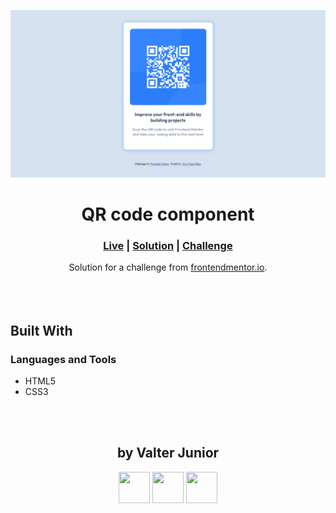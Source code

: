 <img src="./screenshots/screenshot.png"></img>

<h1 align="center">QR code component</h1>

<div align="center">
    <h3>
        <a href="https://junior2105.github.io/QRCode-FRONTEND/" target="_blank">Live</a>
        <span> | </span>
        <a href="" target="_blank">Solution</a>
        <span> | </span>
        <a href="https://www.frontendmentor.io/challenges/qr-code-component-iux_sIO_H" target="_blank">Challenge</a>
    </h3>
</div>

<div align="center">
   Solution for a challenge from  <a href="https://www.frontendmentor.io/" target="_blank">frontendmentor.io</a>.
</div>
<br><br><br>

## Built With

### Languages and Tools

- HTML5
- CSS3

<br><br>
<h2 align="center">by Valter Junior</h2>
<p align="center">
<a href="https://www.instagram.com/vjrx._/"><img width=50 height=50 src="https://raw.githubusercontent.com/junior2105/SocialMediasIcons/master/instagram/png%20(11).png"/></a>
<a href="#"><img width=50 height=50 src="https://raw.githubusercontent.com/junior2105/SocialMediasIcons/master/vjrx/png%20(1).png"/></a>
<a href="https://www.frontendmentor.io/profile/junior2105"><img width=50 height=50 src="https://raw.githubusercontent.com/junior2105/SocialMediasIcons/master/frontendmentor/png%20(2).png"/></a>
</p>
